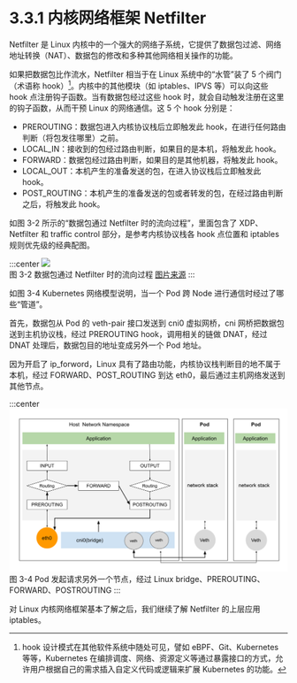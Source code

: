 # 3.3.1 内核网络框架 Netfilter

Netfilter 是 Linux 内核中的一个强大的网络子系统，它提供了数据包过滤、网络地址转换（NAT）、数据包的修改和多种其他网络相关操作的功能。

如果把数据包比作流水，Netfilter 相当于在 Linux 系统中的“水管”装了 5 个阀门（术语称 hook）[^1]。内核中的其他模块（如 iptables、IPVS 等）可以向这些 hook 点注册钩子函数。当有数据包经过这些 hook 时，就会自动触发注册在这里的钩子函数，从而干预 Linux 的网络通信。这 5 个 hook 分别是：

- PREROUTING：数据包进入内核协议栈后立即触发此 hook，在进行任何路由判断（将包发往哪里）之前。
- LOCAL_IN：接收到的包经过路由判断，如果目的是本机，将触发此 hook。
- FORWARD：数据包经过路由判断，如果目的是其他机器，将触发此 hook。
- LOCAL_OUT：本机产生的准备发送的包，在进入协议栈后立即触发此 hook。
- POST_ROUTING：本机产生的准备发送的包或者转发的包，在经过路由判断之后，将触发此 hook。


如图 3-2 所示的“数据包通过 Netfilter 时的流向过程”，里面包含了 XDP、Netfilter 和 traffic control 部分，是参考内核协议栈各 hook 点位置和 iptables 规则优先级的经典配图。

:::center
  ![](../assets/Netfilter-packet-flow.svg)<br/>
  图 3-2 数据包通过 Netfilter 时的流向过程 [图片来源](https://en.wikipedia.org/wiki/Netfilter)
:::




如图 3-4 Kubernetes 网络模型说明，当一个 Pod 跨 Node 进行通信时经过了哪些“管道”。

首先，数据包从 Pod 的 veth-pair 接口发送到 cni0 虚拟网桥，cni 网桥把数据包送到主机协议栈，经过 PREROUTING hook，调用相关的链做 DNAT，经过 DNAT 处理后，数据包目的地址变成另外一个 Pod 地址。

因为开启了 ip_forword，Linux 具有了路由功能，内核协议栈判断目的地不属于本机，经过 FORWARD、POST_ROUTING 到达 eth0，最后通过主机网络发送到其他节点。

:::center
  ![](../assets/netfilter-k8s.svg)<br/>
  图 3-4 Pod 发起请求另外一个节点，经过 Linux bridge、PREROUTING、FORWARD、POSTROUTING 
:::

对 Linux 内核网络框架基本了解之后，我们继续了解 Netfilter 的上层应用 iptables。


[^1]: hook 设计模式在其他软件系统中随处可见，譬如 eBPF、Git、Kubernetes 等等，Kubernetes 在编排调度、网络、资源定义等通过暴露接口的方式，允许用户根据自己的需求插入自定义代码或逻辑来扩展 Kubernetes 的功能。 
